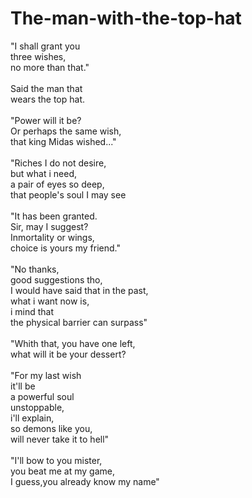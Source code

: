 # The-man-with-the-top-hat

"I shall grant you</br>
three wishes,</br>
no more than that."</br>
</br>
Said the man that</br>
wears the top hat.</br>
</br>
"Power will it be?</br>
Or perhaps the same wish,</br>
that king Midas wished..."</br>
</br>
"Riches I do not desire,</br>
but what i need,</br>
a pair of eyes so deep,</br>
that people's soul I may see</br>
</br>
"It has been granted.</br>
Sir, may I suggest?</br>
Inmortality or wings,</br>
choice is yours my friend."</br>
</br>
"No thanks,</br>
good suggestions tho,</br>
I would have said that in the past,</br>
what i want now is,</br>
i mind that</br>
the physical barrier can surpass"</br>
</br>
"Whith that, you have one left,</br>
what will it be your dessert?</br>
</br>
"For my last wish</br>
it'll be</br>
a powerful soul</br>
unstoppable,</br>
i'll explain,</br>
so demons like you,</br>
will never take it to hell"</br>
</br>
"I'll bow to you mister,</br>
you beat me at my game,</br>
I guess,you already know my name"</br>
